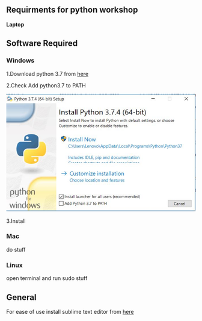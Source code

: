 ## Requirments for python workshop
**Laptop**
## Software Required
### Windows
1.Download python 3.7 from [here](https://www.python.org/downloads/release/python-374/)

2.Check Add python3.7 to PATH

![Check Add python3.7 to PATH](https://raw.githubusercontent.com/SV-1509/IEEE-RAS-Python-session/master/pyth.JPG)

3.Install
### Mac
do stuff
### Linux
open terminal and run sudo stuff
## General
For ease of use install sublime text editor from [here](http://www.sublimetext.com/3)

